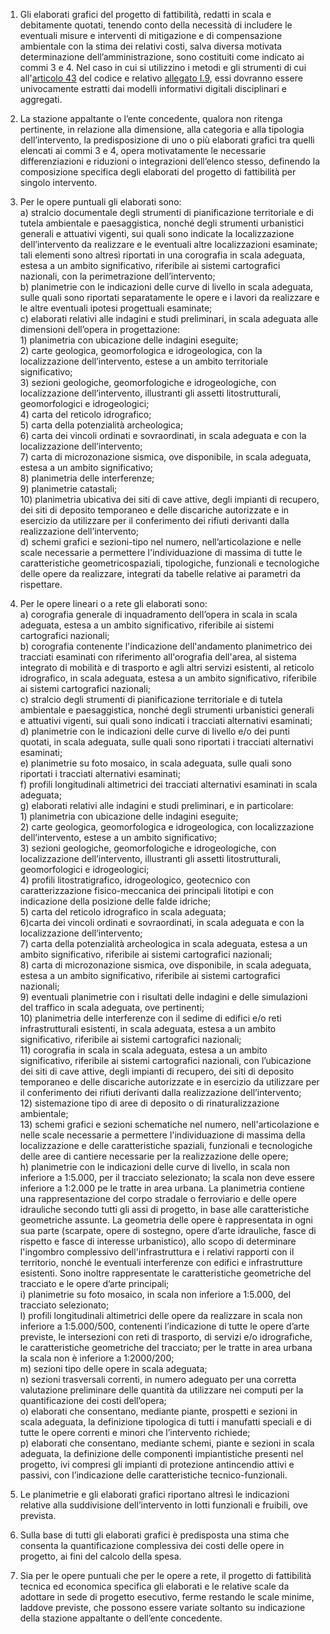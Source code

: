 1. Gli elaborati grafici del progetto di fattibilità, redatti in scala e debitamente quotati, tenendo conto della necessità di includere le eventuali misure e interventi di mitigazione e di compensazione ambientale con la stima dei relativi costi, salva diversa motivata determinazione dell’amministrazione, sono costituiti come indicato ai commi 3 e 4. Nel caso in cui si utilizzino i metodi e gli strumenti di cui all'[articolo 43](/articolo-43/1) del codice e relativo [allegato I.9](/section/attachment-1-9/1), essi dovranno essere univocamente estratti dai modelli informativi digitali disciplinari e aggregati.

2. La stazione appaltante o l’ente concedente, qualora non ritenga pertinente, in relazione alla dimensione, alla categoria e alla tipologia dell’intervento, la predisposizione di uno o più elaborati grafici tra quelli elencati ai commi 3 e 4, opera motivatamente le necessarie differenziazioni e riduzioni o integrazioni dell’elenco stesso, definendo la composizione specifica degli elaborati del progetto di fattibilità per singolo intervento.

3. Per le opere puntuali gli elaborati sono:<br>a) stralcio documentale degli strumenti di pianificazione territoriale e di tutela ambientale e paesaggistica, nonché degli strumenti urbanistici generali e attuativi vigenti, sui quali sono indicate la localizzazione dell’intervento da realizzare e le eventuali altre localizzazioni esaminate; tali elementi sono altresì riportati in una corografia in scala adeguata, estesa a un ambito significativo, riferibile ai sistemi cartografici nazionali, con la perimetrazione dell’intervento;<br>b) planimetrie con le indicazioni delle curve di livello in scala adeguata, sulle quali sono riportati separatamente le opere e i lavori da realizzare e le altre eventuali ipotesi progettuali esaminate;<br>c) elaborati relativi alle indagini e studi preliminari, in scala adeguata alle dimensioni dell’opera in progettazione:<br>1) planimetria con ubicazione delle indagini eseguite;<br>2) carte geologica, geomorfologica e idrogeologica, con la localizzazione dell’intervento, estese a un ambito territoriale significativo;<br>3) sezioni geologiche, geomorfologiche e idrogeologiche, con localizzazione dell’intervento, illustranti gli assetti litostrutturali, geomorfologici e idrogeologici;<br>4) carta del reticolo idrografico;<br>5) carta della potenzialità archeologica;<br>6) carta dei vincoli ordinati e sovraordinati, in scala adeguata e con la localizzazione dell’intervento;<br>7) carta di microzonazione sismica, ove disponibile, in scala adeguata, estesa a un ambito significativo;<br>8) planimetria delle interferenze;<br>9) planimetrie catastali;<br>10) planimetria ubicativa dei siti di cave attive, degli impianti di recupero, dei siti di deposito temporaneo e delle discariche autorizzate e in esercizio da utilizzare per il conferimento dei rifiuti derivanti dalla realizzazione dell’intervento;<br>d) schemi grafici e sezioni-tipo nel numero, nell’articolazione e nelle scale necessarie a permettere l'individuazione di massima di tutte le caratteristiche geometricospaziali, tipologiche, funzionali e tecnologiche delle opere da realizzare, integrati da tabelle relative ai parametri da rispettare.

4. Per le opere lineari o a rete gli elaborati sono:<br>a) corografia generale di inquadramento dell’opera in scala in scala adeguata, estesa a un ambito significativo, riferibile ai sistemi cartografici nazionali;<br>b) corografia contenente l'indicazione dell'andamento planimetrico dei tracciati esaminati con riferimento all'orografia dell'area, al sistema integrato di mobilità e di trasporto e agli altri servizi esistenti, al reticolo idrografico, in scala adeguata, estesa a un ambito significativo, riferibile ai sistemi cartografici nazionali;<br>c) stralcio degli strumenti di pianificazione territoriale e di tutela ambientale e paesaggistica, nonché degli strumenti urbanistici generali e attuativi vigenti, sui quali sono indicati i tracciati alternativi esaminati;<br>d) planimetrie con le indicazioni delle curve di livello e/o dei punti quotati, in scala adeguata, sulle quali sono riportati i tracciati alternativi esaminati;<br>e) planimetrie su foto mosaico, in scala adeguata, sulle quali sono riportati i tracciati alternativi esaminati;<br>f) profili longitudinali altimetrici dei tracciati alternativi esaminati in scala adeguata;<br>g) elaborati relativi alle indagini e studi preliminari, e in particolare:<br>1) planimetria con ubicazione delle indagini eseguite;<br>2) carte geologica, geomorfologica e idrogeologica, con localizzazione dell’intervento, estese a un ambito significativo;<br>3) sezioni geologiche, geomorfologiche e idrogeologiche, con localizzazione dell’intervento, illustranti gli assetti litostrutturali, geomorfologici e idrogeologici;<br>4) profili litostratigrafico, idrogeologico, geotecnico con caratterizzazione fisico-meccanica dei principali litotipi e con indicazione della posizione delle falde idriche;<br>5) carta del reticolo idrografico in scala adeguata;<br>6)carta dei vincoli ordinati e sovraordinati, in scala adeguata e con la localizzazione dell’intervento;<br>7) carta della potenzialità archeologica in scala adeguata, estesa a un ambito significativo, riferibile ai sistemi cartografici nazionali;<br>8) carta di microzonazione sismica, ove disponibile, in scala adeguata, estesa a un ambito significativo, riferibile ai sistemi cartografici nazionali;<br>9) eventuali planimetrie con i risultati delle indagini e delle simulazioni del traffico in scala adeguata, ove pertinenti;<br>10) planimetria delle interferenze con il sedime di edifici e/o reti infrastrutturali esistenti, in scala adeguata, estesa a un ambito significativo, riferibile ai sistemi cartografici nazionali;<br>11) corografia in scala in scala adeguata, estesa a un ambito significativo, riferibile ai sistemi cartografici nazionali, con l’ubicazione dei siti di cave attive, degli impianti di recupero, dei siti di deposito temporaneo e delle discariche autorizzate e in esercizio da utilizzare per il conferimento dei rifiuti derivanti dalla realizzazione dell’intervento;<br>12) sistemazione tipo di aree di deposito o di rinaturalizzazione ambientale;<br>13) schemi grafici e sezioni schematiche nel numero, nell'articolazione e nelle scale necessarie a permettere l'individuazione di massima della localizzazione e delle caratteristiche spaziali, funzionali e tecnologiche delle aree di cantiere necessarie per la realizzazione delle opere;<br>h) planimetrie con le indicazioni delle curve di livello, in scala non inferiore a 1:5.000, per il tracciato selezionato; la scala non deve essere inferiore a 1:2.000 pe le tratte in area urbana. La planimetria contiene una rappresentazione del corpo stradale o ferroviario e delle opere idrauliche secondo tutti gli assi di progetto, in base alle caratteristiche geometriche assunte. La geometria delle opere è rappresentata in ogni sua parte (scarpate, opere di sostegno, opere d’arte idrauliche, fasce di rispetto e fasce di interesse urbanistico), allo scopo di determinare l'ingombro complessivo dell'infrastruttura e i relativi rapporti con il territorio, nonché le eventuali interferenze con edifici e infrastrutture esistenti. Sono inoltre rappresentate le caratteristiche geometriche del tracciato e le opere d’arte principali;<br>i) planimetrie su foto mosaico, in scala non inferiore a 1:5.000, del tracciato selezionato;<br>l) profili longitudinali altimetrici delle opere da realizzare in scala non inferiore a 1:5.000/500, contenenti l’indicazione di tutte le opere d’arte previste, le intersezioni con reti di trasporto, di servizi e/o idrografiche, le caratteristiche geometriche del tracciato; per le tratte in area urbana la scala non è inferiore a 1:2000/200;<br>m) sezioni tipo delle opere in scala adeguata;<br>n) sezioni trasversali correnti, in numero adeguato per una corretta valutazione preliminare delle quantità da utilizzare nei computi per la quantificazione dei costi dell’opera;<br>o) elaborati che consentano, mediante piante, prospetti e sezioni in scala adeguata, la definizione tipologica di tutti i manufatti speciali e di tutte le opere correnti e minori che l’intervento richiede;<br>p) elaborati che consentano, mediante schemi, piante e sezioni in scala adeguata, la definizione delle componenti impiantistiche presenti nel progetto, ivi compresi gli impianti di protezione antincendio attivi e passivi, con l’indicazione delle caratteristiche tecnico-funzionali.

5. Le planimetrie e gli elaborati grafici riportano altresì le indicazioni relative alla suddivisione dell’intervento in lotti funzionali e fruibili, ove prevista.

6. Sulla base di tutti gli elaborati grafici è predisposta una stima che consenta la quantificazione complessiva dei costi delle opere in progetto, ai fini del calcolo della spesa.

7. Sia per le opere puntuali che per le opere a rete, il progetto di fattibilità tecnica ed economica specifica gli elaborati e le relative scale da adottare in sede di progetto esecutivo, ferme restando le scale minime, laddove previste, che possono essere variate soltanto su indicazione della stazione appaltante o dell’ente concedente.